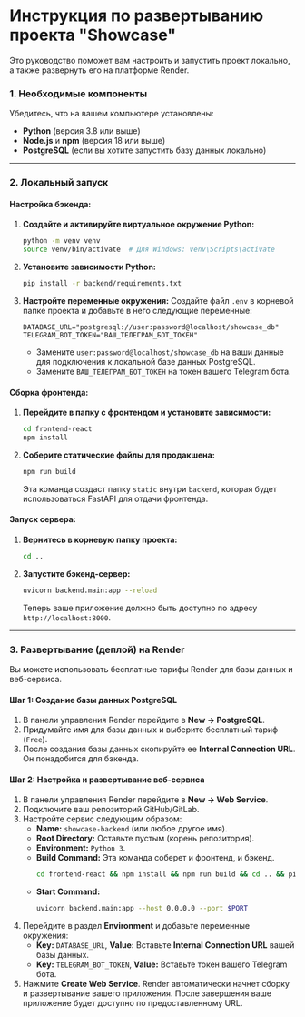 # Инструкция по развертыванию проекта "Showcase"

Это руководство поможет вам настроить и запустить проект локально, а также развернуть его на платформе Render.

### **1. Необходимые компоненты**

Убедитесь, что на вашем компьютере установлены:
*   **Python** (версия 3.8 или выше)
*   **Node.js** и **npm** (версия 18 или выше)
*   **PostgreSQL** (если вы хотите запустить базу данных локально)

---
### **2. Локальный запуск**

#### **Настройка бэкенда:**

1.  **Создайте и активируйте виртуальное окружение Python:**
    ```bash
    python -m venv venv
    source venv/bin/activate  # Для Windows: venv\Scripts\activate
    ```

2.  **Установите зависимости Python:**
    ```bash
    pip install -r backend/requirements.txt
    ```

3.  **Настройте переменные окружения:**
    Создайте файл `.env` в корневой папке проекта и добавьте в него следующие переменные:
    ```
    DATABASE_URL="postgresql://user:password@localhost/showcase_db"
    TELEGRAM_BOT_TOKEN="ВАШ_ТЕЛЕГРАМ_БОТ_ТОКЕН"
    ```
    - Замените `user:password@localhost/showcase_db` на ваши данные для подключения к локальной базе данных PostgreSQL.
    - Замените `ВАШ_ТЕЛЕГРАМ_БОТ_ТОКЕН` на токен вашего Telegram бота.

#### **Сборка фронтенда:**

1.  **Перейдите в папку с фронтендом и установите зависимости:**
    ```bash
    cd frontend-react
    npm install
    ```

2.  **Соберите статические файлы для продакшена:**
    ```bash
    npm run build
    ```
    Эта команда создаст папку `static` внутри `backend`, которая будет использоваться FastAPI для отдачи фронтенда.

#### **Запуск сервера:**

1.  **Вернитесь в корневую папку проекта:**
    ```bash
    cd ..
    ```

2.  **Запустите бэкенд-сервер:**
    ```bash
    uvicorn backend.main:app --reload
    ```
    Теперь ваше приложение должно быть доступно по адресу `http://localhost:8000`.

---
### **3. Развертывание (деплой) на Render**

Вы можете использовать бесплатные тарифы Render для базы данных и веб-сервиса.

#### **Шаг 1: Создание базы данных PostgreSQL**

1.  В панели управления Render перейдите в **New -> PostgreSQL**.
2.  Придумайте имя для базы данных и выберите бесплатный тариф (`Free`).
3.  После создания базы данных скопируйте ее **Internal Connection URL**. Он понадобится для бэкенда.

#### **Шаг 2: Настройка и развертывание веб-сервиса**

1.  В панели управления Render перейдите в **New -> Web Service**.
2.  Подключите ваш репозиторий GitHub/GitLab.
3.  Настройте сервис следующим образом:
    *   **Name:** `showcase-backend` (или любое другое имя).
    *   **Root Directory:** Оставьте пустым (корень репозитория).
    *   **Environment:** `Python 3`.
    *   **Build Command:** Эта команда соберет и фронтенд, и бэкенд.
        ```bash
        cd frontend-react && npm install && npm run build && cd .. && pip install -r backend/requirements.txt
        ```
    *   **Start Command:**
        ```bash
        uvicorn backend.main:app --host 0.0.0.0 --port $PORT
        ```
4.  Перейдите в раздел **Environment** и добавьте переменные окружения:
    *   **Key:** `DATABASE_URL`, **Value:** Вставьте **Internal Connection URL** вашей базы данных.
    *   **Key:** `TELEGRAM_BOT_TOKEN`, **Value:** Вставьте токен вашего Telegram бота.
5.  Нажмите **Create Web Service**. Render автоматически начнет сборку и развертывание вашего приложения. После завершения ваше приложение будет доступно по предоставленному URL.